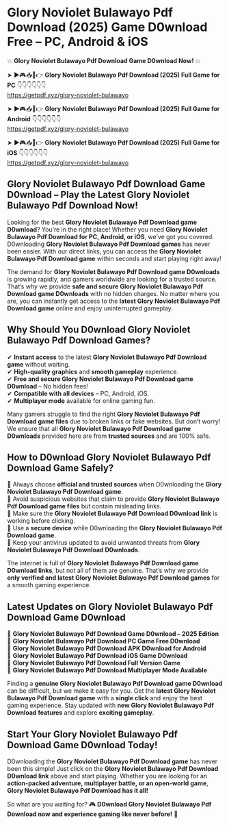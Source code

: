 # Glory Noviolet Bulawayo Pdf Download (2025) Game D0wnload Free – PC, Android & iOS

💥 **Glory Noviolet Bulawayo Pdf Download Game D0wnload Now!** 💥  

➤ ►🎮📥📱👉 **Glory Noviolet Bulawayo Pdf Download (2025) Full Game for PC** 👇👇👇👇👇👇  
https://getpdf.xyz/glory-noviolet-bulawayo  

➤ ►🎮📥📱👉 **Glory Noviolet Bulawayo Pdf Download (2025) Full Game for Android** 👇👇👇👇👇👇  
https://getpdf.xyz/glory-noviolet-bulawayo  

➤ ►🎮📥📱👉 **Glory Noviolet Bulawayo Pdf Download (2025) Full Game for iOS** 👇👇👇👇👇👇  
https://getpdf.xyz/glory-noviolet-bulawayo  

## Glory Noviolet Bulawayo Pdf Download Game D0wnload – Play the Latest Glory Noviolet Bulawayo Pdf Download Now!

Looking for the best **Glory Noviolet Bulawayo Pdf Download game D0wnload**? You’re in the right place! Whether you need **Glory Noviolet Bulawayo Pdf Download for PC, Android, or iOS**, we’ve got you covered. D0wnloading **Glory Noviolet Bulawayo Pdf Download games** has never been easier. With our direct links, you can access the **Glory Noviolet Bulawayo Pdf Download game** within seconds and start playing right away!  

The demand for **Glory Noviolet Bulawayo Pdf Download game D0wnloads** is growing rapidly, and gamers worldwide are looking for a trusted source. That’s why we provide **safe and secure Glory Noviolet Bulawayo Pdf Download game D0wnloads** with no hidden charges. No matter where you are, you can instantly get access to the **latest Glory Noviolet Bulawayo Pdf Download game** online and enjoy uninterrupted gameplay.  

## **Why Should You D0wnload Glory Noviolet Bulawayo Pdf Download Games?**  

✔ **Instant access** to the latest **Glory Noviolet Bulawayo Pdf Download game** without waiting.  
✔ **High-quality graphics** and **smooth gameplay** experience.  
✔ **Free and secure Glory Noviolet Bulawayo Pdf Download game D0wnload** – No hidden fees!  
✔ **Compatible with all devices** – PC, Android, iOS.  
✔ **Multiplayer mode** available for online gaming fun.  

Many gamers struggle to find the right **Glory Noviolet Bulawayo Pdf Download game files** due to broken links or fake websites. But don’t worry! We ensure that all **Glory Noviolet Bulawayo Pdf Download game D0wnloads** provided here are from **trusted sources** and are 100% safe.  

## **How to D0wnload Glory Noviolet Bulawayo Pdf Download Game Safely?**  

📌 Always choose **official and trusted sources** when D0wnloading the **Glory Noviolet Bulawayo Pdf Download game**.  
📌 Avoid suspicious websites that claim to provide **Glory Noviolet Bulawayo Pdf Download game files** but contain misleading links.  
📌 Make sure the **Glory Noviolet Bulawayo Pdf Download D0wnload link** is working before clicking.  
📌 Use a **secure device** while D0wnloading the **Glory Noviolet Bulawayo Pdf Download game**.  
📌 Keep your antivirus updated to avoid unwanted threats from **Glory Noviolet Bulawayo Pdf Download D0wnloads**.  

The internet is full of **Glory Noviolet Bulawayo Pdf Download game D0wnload links**, but not all of them are genuine. That’s why we provide **only verified and latest Glory Noviolet Bulawayo Pdf Download games** for a smooth gaming experience.  

## **Latest Updates on Glory Noviolet Bulawayo Pdf Download Game D0wnload**  

🔹 **Glory Noviolet Bulawayo Pdf Download Game D0wnload – 2025 Edition**  
🔹 **Glory Noviolet Bulawayo Pdf Download PC Game Free D0wnload**  
🔹 **Glory Noviolet Bulawayo Pdf Download APK D0wnload for Android**  
🔹 **Glory Noviolet Bulawayo Pdf Download iOS Game D0wnload**  
🔹 **Glory Noviolet Bulawayo Pdf Download Full Version Game**  
🔹 **Glory Noviolet Bulawayo Pdf Download Multiplayer Mode Available**  

Finding a **genuine Glory Noviolet Bulawayo Pdf Download game D0wnload** can be difficult, but we make it easy for you. Get the **latest Glory Noviolet Bulawayo Pdf Download game** with a **single click** and enjoy the best gaming experience. Stay updated with **new Glory Noviolet Bulawayo Pdf Download features** and explore **exciting gameplay**.  

## **Start Your Glory Noviolet Bulawayo Pdf Download Game D0wnload Today!**  

D0wnloading the **Glory Noviolet Bulawayo Pdf Download game** has never been this simple! Just click on the **Glory Noviolet Bulawayo Pdf Download D0wnload link** above and start playing. Whether you are looking for an **action-packed adventure, multiplayer battle, or an open-world game**, **Glory Noviolet Bulawayo Pdf Download has it all!**  

So what are you waiting for? 🎮 **D0wnload Glory Noviolet Bulawayo Pdf Download now and experience gaming like never before!** 🚀  